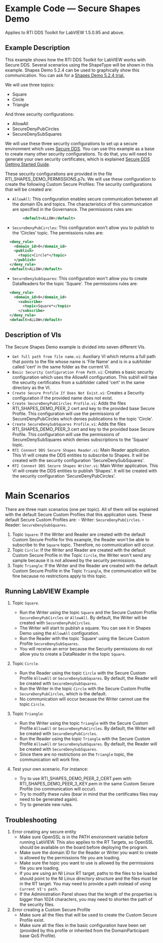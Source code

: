 # Example Code — Secure Shapes Demo

Applies to RTI DDS Toolkit for LabVIEW 1.5.0.95 and above.

## Example Description
This example shows how the RTI DDS Toolkit for LabVIEW works with Secure DDS.
Several scenarios using the ShapeType will be shown in this example. Shapes
Demo 5.2.4 can be used to graphically show this communication. You can ask for
a [Shapes Demo 5.2.4 trial.](https://www.rti.com/downloads/index.html#REGISTER)

We will use three topics:
- Square
- Circle
- Triangle

And three security configurations:
- AllowAll
- SecureDenyPubCircles
- SecureDenySubSquares

We will use these three security configurations to set up a secure environment
which uses [Secure DDS](https://www.rti.com/products/secure.html).
You can use this example as a base to create many other security 
configurations.
To do that, you will need to generate your own security certificates,
which is explained [Secure DDS Getting
Started Guide](https://www.google.com/url?q=https%3A%2F%2Fcommunity.rti.com%2Fstatic%2Fdocumentation%2Fconnext-dds%2F5.2.4%2Fdoc%2Fmanuals%2Fconnext_dds%2Fsecure_dds%2FRTI_SecureDDS_GettingStarted.pdf&sa=D&sntz=1&usg=AFQjCNG2GIr_fINO7Q8rXCAbeS-b3n8pvA).

These security configurations are provided in the file 
RTI_SHAPES_DEMO_PERMISSIONS.p7s. We will use these configuration to create 
the following Custom Secure Profiles: The security configurations that will
be created are:
- `AllowAll`: This configuration enables secure communication between
all the domain IDs and topics. The characteristics of this communication are
specified in the Governance. The permissions rules are:
``` xml
        <default>ALLOW</default>
```
- `SecureDenyPubCircles`: This configuration won’t allow you to publish to the
‘Circles’ topic. The permissions rules are:
``` xml
  <deny_rule>
    <domain_id>0</domain_id>
    <publish>
      <topic>Circle*</topic>
    </publish>
  </deny_rule>
  <default>ALLOW</default>
```
- `SecureDenySubSquares`: This configuration won't allow you to create 
DataReaders for the topic 'Square'. The permissions rules are:
``` xml
  <deny_rule>
    <domain_id>0</domain_id>
      <subscribe>
        <topic>Square*</topic>
      </subscribe>
  </deny_rule>
  <default>ALLOW</default>
```



## Description of VIs
The Secure Shapes Demo example is divided into  seven different VIs.
- `Get full path from file name.vi`: Auxiliary VI which returns a full path
that points to the file whose name is 'File Name' and is in a subfolder
called 'cert' in the same folder as the current VI.
- `Basic Security Configuration From Path.vi`: Creates a basic security
configuration which uses the AllowAll configuration. This subVI will take the
security certificates from a subfolder called 'cert' in the same directory as
the VI.
- `Create Secure Profile If Does Not Exist.vi`: Creates a Security 
configuration if the provided name does not exist.
- `Create SecureDenyPubCircles Profile.vi`: Adds the files 
RTI_SHAPES_DEMO_PEER_2 cert and key to the provided base Secure Profile. This 
configuration will use the permissions of SecureDenyPubCircles which denies 
publications to the topic 'Circle'.
- `Create SecureDenySubSquares Profile.vi`: Adds the files 
RTI_SHAPES_DEMO_PEER_3 cert and key to the provided base Secure Profile. This 
configuration will use the permissions of SecureDenySubSquares which denies 
subscriptions to the 'Square' topic.
- `RTI Connext DDS Secure Shapes Reader.vi`: Main Reader
application. This VI will create the DDS entities to subscribe to Shapes. It
will be created with the security configuration 'SecureDenySubSquares'.
- `RTI Connext DDS Secure Shapes Writer.vi`: Main Writer
application. This VI will create the DDS entities to publish 'Shapes'. It
will be created with the security configuration 'SecureDenyPubCircles'.


# Main Scenarios
There are three main scenarios (one per topic). All of them will be
explained with the default Secure Custom Profiles that this application uses.
These default Secure Custom Profiles are:
    - Writer: `SecureDenyPubCircles`.
    - Reader: `SecureDenySubSquares`.
1. Topic `Square`: If the Writer and Reader are created with the default Custom
Secure  Profile for this example, the Reader won't be able to subscribe
to the `Square` topic. Therefore, no communication will occur.
2. Topic `Circle`: If the Writer and Reader are created with the default 
Custom Secure Profile in the Topic `Circle`, the Writer won't send any sample 
because it is not allowed by the security permissions.
3. Topic `Triangle`: If the Writer and the Reader are created with the default
Custom Secure Profile in the Topic `Triangle`, the communication will be fine
because no restrictions apply to this topic.


## Running LabVIEW Example
1. Topic `Square`.
    - Run the Writer using the topic `Square` and the Secure Custom Profile
    `SecureDenyPubCircles` or `AllowAll`. By default, the Writer will be 
	created with `SecureDenyPubCircles`.
    - The Writer will start to publish a square. You can see it in Shapes Demo
    using the  `AllowAll` configuration.
    - Run the Reader with the topic 'Square' using the Secure Custom Profile
    `SecureDenySubSquares`.
    - You will receive an error because the Security permissions do not allow 
	you to create a DataReader in the topic `Square`.

2. Topic `Circle`.
    - Run the Reader using the topic `Circle` with the Secure Custom Profile
    `AllowAll` or `SecureDenySubSquares`. By default, the Reader will be 
	created with `SecureDenySubSquares`.
    - Run the Writer in the topic `Circle` with the Secure Custom Profile
    `SecureDenyPubCircles`, which is the default.
    - No communication will occur because the Writer cannot use the topic
    `Circle`.

3. Topic `Triangle`:
    - Run the Writer using the topic `Triangle` with the Secure Custom Profile 
	`AllowAll` or `SecureDenyPubCircles`. By default, the Writer will be 
	created with `SecureDenyPubCircles`.
    - Run the Reader using the topic `Triangle` with the Secure Custom 
	Profile `AllowAll` or `SecureDenySubSquares`. By default, the Reader
	will be created with `SecureDenySubSquares`.
    - Since there are no restrictions on the `Triangle` topic, the 
	communication will work fine.

4. Test your own scenario. For instance:
    - Try to use RTI_SHAPES_DEMO_PEER_2_CERT.pem with
    RTI_SHAPES_DEMO_PEER_3_KEY.pem in the same Custom Secure Profile (no
    communication will occur).
    - Try to modify these rules (bear in mind that the certificates files may
      need to be generated again).
    - Try to generate new rules.

## Troubleshooting
1. Error creating any secure entity
    - Make sure OpenSSL is in the PATH environment variable before running
    LabVIEW. This also applies to the RT Targets, so OpenSSL should be 
	available on the board before deploying the program.
    - Make sure the domain ID for the Reader or Writer you want to create is
    allowed by the permissions file you are loading.
    - Make sure the topic you want to use is allowed by the permissions file 
	you are loading.
    - If you are using an NI Linux RT target, paths to the files to be loaded
    should point to the NI Linux directory structure and the files must be in
    the RT target. You may need to provide a path instead of using 
	`Current VI's path`.
    - If the Administration Panel shows that the length of the properties is
    bigger than 1024 characters, you may need to shorten the path of the 
    security files.
2. Error creating a Custom Secure Profile
    - Make sure all the files that will be used to create the Custom
    Secure Profile exist.
    - Make sure all the files in the basic configuration have been set
    (provided by this profile or inherited from the DomainParticipant base QoS
    Profile).

